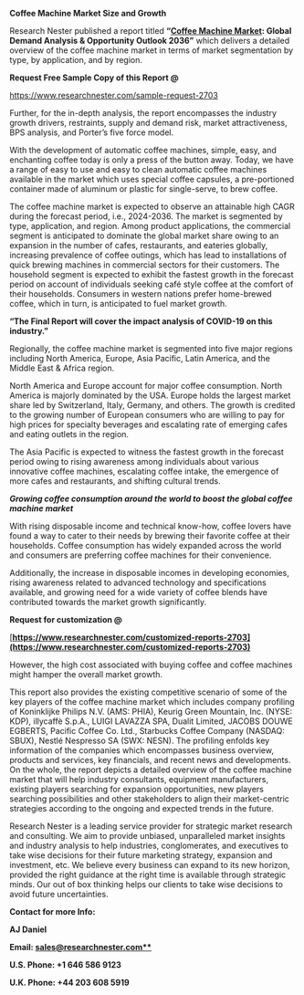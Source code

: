 ﻿
**Coffee Machine Market Size and Growth**

Research Nester published a report titled **“[Coffee Machine Market](https://www.researchnester.com/reports/capsule-coffee-machine-market/2703): Global Demand Analysis & Opportunity Outlook 2036”** which delivers a detailed overview of the coffee machine market in terms of market segmentation by type, by application, and by region.

**Request Free Sample Copy of this Report @**

<https://www.researchnester.com/sample-request-2703> 

Further, for the in-depth analysis, the report encompasses the industry growth drivers, restraints, supply and demand risk, market attractiveness, BPS analysis, and Porter’s five force model.

With the development of automatic coffee machines, simple, easy, and enchanting coffee today is only a press of the button away. Today, we have a range of easy to use and easy to clean automatic coffee machines available in the market which uses special coffee capsules, a pre-portioned container made of aluminum or plastic for single-serve, to brew coffee.

The coffee machine market is expected to observe an attainable high CAGR during the forecast period, i.e., 2024-2036. The market is segmented by type, application, and region. Among product applications, the commercial segment is anticipated to dominate the global market share owing to an expansion in the number of cafes, restaurants, and eateries globally, increasing prevalence of coffee outings, which has lead to installations of quick brewing machines in commercial sectors for their customers. The household segment is expected to exhibit the fastest growth in the forecast period on account of individuals seeking café style coffee at the comfort of their households. Consumers in western nations prefer home-brewed coffee, which in turn, is anticipated to fuel market growth.

**“The Final Report will cover the impact analysis of COVID-19 on this industry.”**

Regionally,  the coffee machine market is segmented into five major regions including North America, Europe, Asia Pacific, Latin America, and the Middle East & Africa region.

North America and Europe account for major coffee consumption. North America is majorly dominated by the USA. Europe holds the largest market share led by Switzerland, Italy, Germany, and others. The growth is credited to the growing number of European consumers who are willing to pay for high prices for specialty beverages and escalating rate of emerging cafes and eating outlets in the region.

The Asia Pacific is expected to witness the fastest growth in the forecast period owing to rising awareness among individuals about various innovative coffee machines, escalating coffee intake, the emergence of more cafes and restaurants, and shifting cultural trends.

***Growing coffee consumption around the world to boost the global coffee machine market***

With rising disposable income and technical know-how, coffee lovers have found a way to cater to their needs by brewing their favorite coffee at their households. Coffee consumption has widely expanded across the world and consumers are preferring coffee machines for their convenience.

Additionally, the increase in disposable incomes in developing economies, rising awareness related to advanced technology and specifications available, and growing need for a wide variety of coffee blends have contributed towards the market growth significantly.

**Request for customization @**

[**https://www.researchnester.com/customized-reports-2703](https://www.researchnester.com/customized-reports-2703)** 

However, the high cost associated with buying coffee and coffee machines might hamper the overall market growth.

This report also provides the existing competitive scenario of some of the key players of the coffee machine market which includes company profiling of Koninklijke Philips N.V. (AMS: PHIA), Keurig Green Mountain, Inc. (NYSE: KDP), illycaffè S.p.A., LUIGI LAVAZZA SPA, Dualit Limited, JACOBS DOUWE EGBERTS, Pacific Coffee Co. Ltd., Starbucks Coffee Company (NASDAQ: SBUX), Nestlé Nespresso SA (SWX: NESN). The profiling enfolds key information of the companies which encompasses business overview, products and services, key financials, and recent news and developments. On the whole, the report depicts a detailed overview of the coffee machine market that will help industry consultants, equipment manufacturers, existing players searching for expansion opportunities, new players searching possibilities and other stakeholders to align their market-centric strategies according to the ongoing and expected trends in the future.    

Research Nester is a leading service provider for strategic market research and consulting. We aim to provide unbiased, unparalleled market insights and industry analysis to help industries, conglomerates, and executives to take wise decisions for their future marketing strategy, expansion and investment, etc. We believe every business can expand to its new horizon, provided the right guidance at the right time is available through strategic minds. Our out of box thinking helps our clients to take wise decisions to avoid future uncertainties.

**Contact for more Info:**

**AJ Daniel**

**Email: [sales@researchnester.com**](mailto:sales@researchnester.com)**

**U.S. Phone: +1 646 586 9123** 

**U.K. Phone: +44 203 608 5919**

